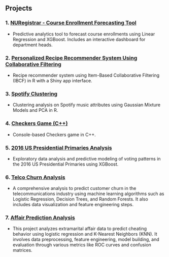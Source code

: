 ## Projects

### 1. [NURegistrar - Course Enrollment Forecasting Tool](https://github.com/mrbt03/NURegistrar)  
- Predictive analytics tool to forecast course enrollments using Linear Regression and XGBoost. Includes an interactive dashboard for department heads.

### 2. [Personalized Recipe Recommender System Using Collaborative Filtering](https://github.com/mrbt03/Personalized-Recipe-Recommender-System-Using-Collaborative-Filtering)  
- Recipe recommender system using Item-Based Collaborative Filtering (IBCF) in R with a Shiny app interface.

### 3. [Spotify Clustering](https://github.com/mrbt03/Spotify-Clustering)  
- Clustering analysis on Spotify music attributes using Gaussian Mixture Models and PCA in R.

### 4. [Checkers Game (C++)](https://github.com/mrbt03/Checkers)  
- Console-based Checkers game in C++.

### 5. [2016 US Presidential Primaries Analysis](https://github.com/mrbt03/2016-US-Presidential-Primaries-Analysis)  
- Exploratory data analysis and predictive modeling of voting patterns in the 2016 US Presidential Primaries using XGBoost.

### 6. [Telco Churn Analysis](https://github.com/mrbt03/Telco-Churn-Analysis)
- A comprehensive analysis to predict customer churn in the telecommunications industry using machine learning algorithms such as Logistic Regression, Decision Trees, and Random Forests. It also includes data visualization and feature engineering steps.

### 7. [Affair Prediction Analysis](https://github.com/mrbt03/Affair-Prediction-Analysis)
- This project analyzes extramarital affair data to predict cheating behavior using logistic regression and K-Nearest Neighbors (KNN). It involves data preprocessing, feature engineering, model building, and evaluation through various metrics like ROC curves and confusion matrices.
